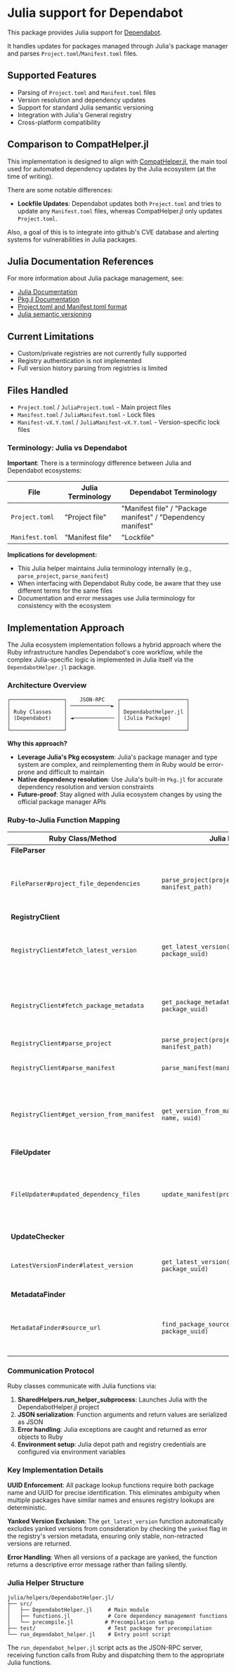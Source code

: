 # Julia support for Dependabot

This package provides Julia support for [Dependabot](https://github.com/dependabot/dependabot-core).

It handles updates for packages managed through Julia's package manager and parses `Project.toml`/`Manifest.toml` files.

## Supported Features

- Parsing of `Project.toml` and `Manifest.toml` files
- Version resolution and dependency updates
- Support for standard Julia semantic versioning
- Integration with Julia's General registry
- Cross-platform compatibility

## Comparison to CompatHelper.jl

This implementation is designed to align with [CompatHelper.jl](https://github.com/JuliaRegistries/CompatHelper.jl), the main tool used for automated dependency updates by the Julia ecosystem (at the time of writing).

There are some notable differences:
- **Lockfile Updates**: Dependabot updates both `Project.toml` and tries to update any `Manifest.toml` files, whereas CompatHelper.jl only updates `Project.toml`.

Also, a goal of this is to integrate into github's CVE database and alerting systems for vulnerabilities in Julia packages.

## Julia Documentation References

For more information about Julia package management, see:

- [Julia Documentation](https://docs.julialang.org/en/v1/)
- [Pkg.jl Documentation](https://pkgdocs.julialang.org/v1/)
- [Project.toml and Manifest.toml format](https://pkgdocs.julialang.org/v1/toml-files/)
- [Julia semantic versioning](https://pkgdocs.julialang.org/v1/compatibility/)

## Current Limitations

- Custom/private registries are not currently fully supported
- Registry authentication is not implemented
- Full version history parsing from registries is limited

## Files Handled

- `Project.toml` / `JuliaProject.toml` - Main project files
- `Manifest.toml` / `JuliaManifest.toml` - Lock files
- `Manifest-vX.Y.toml` / `JuliaManifest-vX.Y.toml` - Version-specific lock files

### Terminology: Julia vs Dependabot

**Important**: There is a terminology difference between Julia and Dependabot ecosystems:

| File | Julia Terminology | Dependabot Terminology |
|------|-------------------|-------------------------|
| `Project.toml` | "Project file" | "Manifest file" / "Package manifest" / "Dependency manifest" |
| `Manifest.toml` | "Manifest file" | "Lockfile" |

**Implications for development:**

- This Julia helper maintains Julia terminology internally (e.g., `parse_project`, `parse_manifest`)
- When interfacing with Dependabot Ruby code, be aware that they use different terms for the same files
- Documentation and error messages use Julia terminology for consistency with the ecosystem

## Implementation Approach

The Julia ecosystem implementation follows a hybrid approach where the Ruby infrastructure handles Dependabot's core workflow, while the complex Julia-specific logic is implemented in Julia itself via the `DependabotHelper.jl` package.

### Architecture Overview

```text
┌─────────────────┐    JSON-RPC    ┌─────────────────────┐
│                 │ ─────────────► │                     │
│ Ruby Classes    │                │ DependabotHelper.jl │
│ (Dependabot)    │ ◄───────────── │ (Julia Package)     │
│                 │                │                     │
└─────────────────┘                └─────────────────────┘
```

**Why this approach?**

- **Leverage Julia's Pkg ecosystem**: Julia's package manager and type system are complex, and reimplementing them in Ruby would be error-prone and difficult to maintain
- **Native dependency resolution**: Use Julia's built-in `Pkg.jl` for accurate dependency resolution and version constraints
- **Future-proof**: Stay aligned with Julia ecosystem changes by using the official package manager APIs

### Ruby-to-Julia Function Mapping

| Ruby Class/Method | Julia Function | Purpose |
|-------------------|----------------|---------|
| **FileParser** | | |
| `FileParser#project_file_dependencies` | `parse_project(project_path, manifest_path)` | Parse Project.toml and extract dependencies with resolved versions |
| **RegistryClient** | | |
| `RegistryClient#fetch_latest_version` | `get_latest_version(package_name, package_uuid)` | Get latest non-yanked version from Julia registry (requires UUID) |
| `RegistryClient#fetch_package_metadata` | `get_package_metadata(package_name, package_uuid)` | Get comprehensive package information (requires UUID) |
| `RegistryClient#parse_project` | `parse_project(project_path, manifest_path)` | Project parsing with metadata |
| `RegistryClient#parse_manifest` | `parse_manifest(manifest_path)` | Parse Manifest.toml files |
| `RegistryClient#get_version_from_manifest` | `get_version_from_manifest(manifest_path, name, uuid)` | Extract specific package version from manifest (requires UUID) |
| **FileUpdater** | | |
| `FileUpdater#updated_dependency_files` | `update_manifest(project_path, updates)` | Update Project.toml and Manifest.toml with comprehensive change tracking |
| **UpdateChecker** | | |
| `LatestVersionFinder#latest_version` | `get_latest_version(package_name, package_uuid)` | Find latest available non-yanked version (requires UUID) |
| **MetadataFinder** | | |
| `MetadataFinder#source_url` | `find_package_source_url(package_name, package_uuid)` | Extract repository URL from package metadata (requires UUID) |

### Communication Protocol

Ruby classes communicate with Julia functions via:

1. **SharedHelpers.run_helper_subprocess**: Launches Julia with the DependabotHelper.jl project
2. **JSON serialization**: Function arguments and return values are serialized as JSON
3. **Error handling**: Julia exceptions are caught and returned as error objects to Ruby
4. **Environment setup**: Julia depot path and registry credentials are configured via environment variables

### Key Implementation Details

**UUID Enforcement**: All package lookup functions require both package name and UUID for precise identification. This eliminates ambiguity when multiple packages have similar names and ensures registry lookups are deterministic.

**Yanked Version Exclusion**: The `get_latest_version` function automatically excludes yanked versions from consideration by checking the `yanked` flag in the registry's version metadata, ensuring only stable, non-retracted versions are returned.

**Error Handling**: When all versions of a package are yanked, the function returns a descriptive error message rather than failing silently.

### Julia Helper Structure

```text
julia/helpers/DependabotHelper.jl/
├── src/
│   ├── DependabotHelper.jl     # Main module
│   ├── functions.jl            # Core dependency management functions
│   └── precompile.jl          # Precompilation setup
├── test/                       # Test package for precompilation
└── run_dependabot_helper.jl    # Entry point script
```

The `run_dependabot_helper.jl` script acts as the JSON-RPC server, receiving function calls from Ruby and dispatching them to the appropriate Julia functions.

